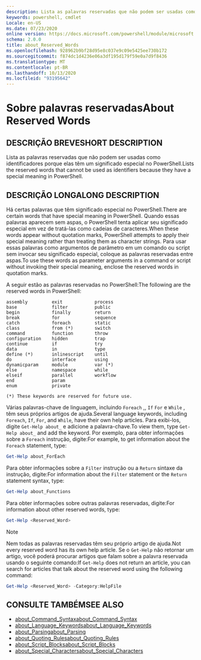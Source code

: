 ```yaml
---
description: Lista as palavras reservadas que não podem ser usadas como identificadores porque elas têm um significado especial no PowerShell.
keywords: powershell, cmdlet
Locale: en-US
ms.date: 07/23/2020
online version: https://docs.microsoft.com/powershell/module/microsoft.powershell.core/about/about_reserved_words?view=powershell-6&WT.mc_id=ps-gethelp
schema: 2.0.0
title: about_Reserved_Words
ms.openlocfilehash: 928962b9bf28d95e8c037e9c09e5425ee730b172
ms.sourcegitcommit: f874dc1d4236e06a3df195d179f59e0a7d9f8436
ms.translationtype: MT
ms.contentlocale: pt-BR
ms.lasthandoff: 10/13/2020
ms.locfileid: "93195642"
---
```

# <a name="about-reserved-words"></a><span data-ttu-id="416d3-104">Sobre palavras reservadas</span><span class="sxs-lookup"><span data-stu-id="416d3-104">About Reserved Words</span></span>

## <a name="short-description"></a><span data-ttu-id="416d3-105">DESCRIÇÃO BREVE</span><span class="sxs-lookup"><span data-stu-id="416d3-105">SHORT DESCRIPTION</span></span>
<span data-ttu-id="416d3-106">Lista as palavras reservadas que não podem ser usadas como identificadores porque elas têm um significado especial no PowerShell.</span><span class="sxs-lookup"><span data-stu-id="416d3-106">Lists the reserved words that cannot be used as identifiers because they have a special meaning in PowerShell.</span></span>

## <a name="long-description"></a><span data-ttu-id="416d3-107">DESCRIÇÃO LONGA</span><span class="sxs-lookup"><span data-stu-id="416d3-107">LONG DESCRIPTION</span></span>

<span data-ttu-id="416d3-108">Há certas palavras que têm significado especial no PowerShell.</span><span class="sxs-lookup"><span data-stu-id="416d3-108">There are certain words that have special meaning in PowerShell.</span></span> <span data-ttu-id="416d3-109">Quando essas palavras aparecem sem aspas, o PowerShell tenta aplicar seu significado especial em vez de tratá-las como cadeias de caracteres.</span><span class="sxs-lookup"><span data-stu-id="416d3-109">When these words appear without quotation marks, PowerShell attempts to apply their special meaning rather than treating them as character strings.</span></span> <span data-ttu-id="416d3-110">Para usar essas palavras como argumentos de parâmetro em um comando ou script sem invocar seu significado especial, coloque as palavras reservadas entre aspas.</span><span class="sxs-lookup"><span data-stu-id="416d3-110">To use these words as parameter arguments in a command or script without invoking their special meaning, enclose the reserved words in quotation marks.</span></span>

<span data-ttu-id="416d3-111">A seguir estão as palavras reservadas no PowerShell:</span><span class="sxs-lookup"><span data-stu-id="416d3-111">The following are the reserved words in PowerShell:</span></span>

```
assembly         exit            process
base             filter          public
begin            finally         return
break            for             sequence
catch            foreach         static
class            from (*)        switch
command          function        throw
configuration    hidden          trap
continue         if              try
data             in              type
define (*)       inlinescript    until
do               interface       using
dynamicparam     module          var (*)
else             namespace       while
elseif           parallel        workflow
end              param
enum             private

(*) These keywords are reserved for future use.
```

<span data-ttu-id="416d3-112">Várias palavras-chave de linguagem, incluindo `Foreach` ,, `If` `For` e `While` , têm seus próprios artigos de ajuda.</span><span class="sxs-lookup"><span data-stu-id="416d3-112">Several language keywords, including `Foreach`, `If`, `For`, and `While`, have their own help articles.</span></span> <span data-ttu-id="416d3-113">Para exibi-los, digite `Get-Help about_` e adicione a palavra-chave.</span><span class="sxs-lookup"><span data-stu-id="416d3-113">To view them, type `Get-Help about_` and add the keyword.</span></span> <span data-ttu-id="416d3-114">Por exemplo, para obter informações sobre a `Foreach` instrução, digite:</span><span class="sxs-lookup"><span data-stu-id="416d3-114">For example, to get information about the `Foreach` statement, type:</span></span>

```powershell
Get-Help about_ForEach
```

<span data-ttu-id="416d3-115">Para obter informações sobre a `Filter` instrução ou a `Return` sintaxe da instrução, digite:</span><span class="sxs-lookup"><span data-stu-id="416d3-115">For information about the `Filter` statement or the `Return` statement syntax, type:</span></span>

```powershell
Get-Help about_Functions
```

<span data-ttu-id="416d3-116">Para obter informações sobre outras palavras reservadas, digite:</span><span class="sxs-lookup"><span data-stu-id="416d3-116">For information about other reserved words, type:</span></span>

```powershell
Get-Help <Reserved_Word>
```

> [!NOTE]
> <span data-ttu-id="416d3-117">Nem todas as palavras reservadas têm seu próprio artigo de ajuda.</span><span class="sxs-lookup"><span data-stu-id="416d3-117">Not every reserved word has its own help article.</span></span> <span data-ttu-id="416d3-118">Se o `Get-Help` não retornar um artigo, você poderá procurar artigos que falam sobre a palavra reservada usando o seguinte comando:</span><span class="sxs-lookup"><span data-stu-id="416d3-118">If `Get-Help` does not return an article, you can search for articles that talk about the reserved word using the following command:</span></span>
>
> ```powershell
> Get-Help <Reserved_Word> -Category:HelpFile
> ```

## <a name="see-also"></a><span data-ttu-id="416d3-119">CONSULTE TAMBÉM</span><span class="sxs-lookup"><span data-stu-id="416d3-119">SEE ALSO</span></span>

- [<span data-ttu-id="416d3-120">about_Command_Syntax</span><span class="sxs-lookup"><span data-stu-id="416d3-120">about_Command_Syntax</span></span>](about_Command_Syntax.md)
- [<span data-ttu-id="416d3-121">about_Language_Keywords</span><span class="sxs-lookup"><span data-stu-id="416d3-121">about_Language_Keywords</span></span>](about_Language_Keywords.md)
- [<span data-ttu-id="416d3-122">about_Parsing</span><span class="sxs-lookup"><span data-stu-id="416d3-122">about_Parsing</span></span>](about_Parsing.md)
- [<span data-ttu-id="416d3-123">about_Quoting_Rules</span><span class="sxs-lookup"><span data-stu-id="416d3-123">about_Quoting_Rules</span></span>](about_Quoting_Rules.md)
- [<span data-ttu-id="416d3-124">about_Script_Blocks</span><span class="sxs-lookup"><span data-stu-id="416d3-124">about_Script_Blocks</span></span>](about_Script_Blocks.md)
- [<span data-ttu-id="416d3-125">about_Special_Characters</span><span class="sxs-lookup"><span data-stu-id="416d3-125">about_Special_Characters</span></span>](about_Special_Characters.md)
